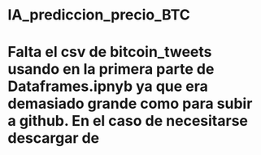# IA_prediccion_precio_BTC
# Falta el csv de bitcoin_tweets usando en la primera parte de Dataframes.ipnyb ya que era demasiado grande como para subir a github. En el caso de necesitarse descargar de 
